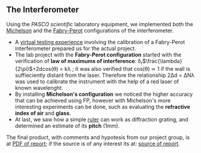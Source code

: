 ## The Interferometer
Using the *PASCO scientific* laboratory equipment, we implemented both the [Michelson](/Interferometer/Michelson) and the [Fabry-Perot](/Interferometer/Fabry-Perot) configurations of the interferometer.

- A [virtual testing experience](/Interferometer/Virtual_experiment) involving the calibration of a Fabry-Perot interferometer prepared us for the actual project.
- The lab project with the **Fabry-Perot configuration** started with the verification of **law of maximums of interference**: &delta;<sub>r</sub>$\frac{\lambda}{2\pi}$+2dcos(&theta;) = k&lambda; ; it was also verified that cos(&theta;) $\simeq$ 1 if the wall is suffieciently distant from the laser. Therefore the relationship 2&Delta;d = &Delta;N&lambda; was used to calibrate the instrument with the help of a red laser of known wavelenght.
- By installing **Michelson's configuration** we noticed the higher accuracy that can be achieved using FP, however with Michelson's more interesting experiments can be done, such as evaluating the **refractive index of air** and **glass**.
- At last, we saw how a simple [ruler](/Interferometer/Ruler) can work as diffraction grating, and determined an estimate of its **pitch** (1mm).

The final product, with comments and hypotesis from our project group, is at [PDF of report](/Interferometer/interferometer_report.pdf); if the source is of any interest its at: [source of report](/Interferometer/interferometer_report.tex).
